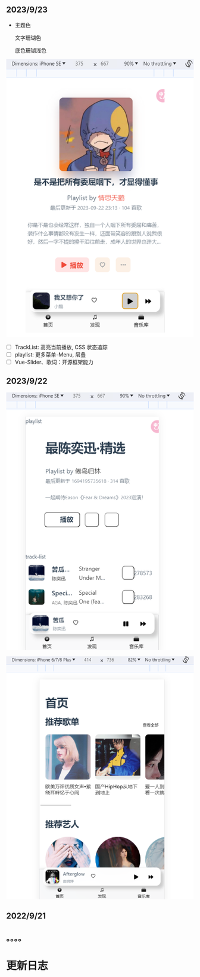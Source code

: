 ## 2023/9/23

* 主题色

  <p style="color: "#F04A3A";"">文字珊瑚色</p>

  <p style="color: "#FFDFDFDF";"">底色珊瑚浅色</p>

![image-20230923205757854](./log.assets/image-20230923205757854.png)

- [ ] TrackList: 高亮当前播放, CSS 状态追踪
- [ ] playlist: 更多菜单-Menu, 层叠
- [ ] Vue-Slider、歌词：开源框架能力

## 2023/9/22

![image-20230922214755969](./log.assets/image-20230922214755969.png)

![image-20230922214838626](./log.assets/image-20230922214838626.png)

## 2022/9/21

## 。。。。

# 更新日志